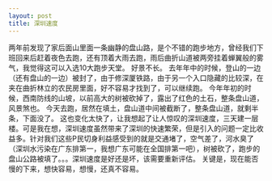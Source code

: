 ```yaml
---
layout: post
title: 深圳速度
---
```

两年前发现了家后面山里面一条幽静的盘山路，是个不错的跑步地方，曾经我们下班回来后赶着夜色去跑，还有顶着大雨去跑，雨后曲折山道被两旁挂着蝉翼般的雾气，我觉得这可以入选10大跑步天堂。
好景不长。
去年年中的时候，登山的一边（还有盘山的一边）被封了，由于修深厦铁路，由于另一个入口隐藏的比较深，在夹在曲折林立的农民房里面，好不容易才找到了，可以继续跑。
今年年初的时候，西南防线的山坡，以前高大的树被砍掉了，露出了红色的土石，整条盘山道，风景煞也。
今天去跑，居然在填土，盘山道中间被截断了，整条盘山道，就剩半条，下面没了。
这也变化太快了，让我想起了让人惊叹的深圳速度，三天建一层楼。可是我在想，深圳速度虽然带来了深圳的快速繁荣，但是引入的问题一定比收益多。针对我们这些P民切身利益感受到的就是交通堵了，空气差了，河水臭了（深圳水污染在广东排第一，我想广东可能在全国排第一吧），树被砍了，跑步的盘山公路被填了。。。深圳速度是好还是坏，该需要重新评估。
关键是，现在能否慢的下来，想快容易，想慢，还真不容易。